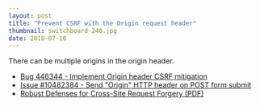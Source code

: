 ```yaml
---
layout: post
title: "Prevent CSRF with the Origin request header"
thumbnail: switchboard-240.jpg
date: 2018-07-18
---
```


<!-- photo source https://www.flickr.com/photos/88121076@N02/8455371254 -->

There can be multiple origins in the origin header.

* [Bug 446344 - Implement Origin header CSRF mitigation](https://bugzilla.mozilla.org/show_bug.cgi?id=446344)
* [Issue #10482384 - Send "Origin" HTTP header on POST form submit](https://developer.microsoft.com/en-us/microsoft-edge/platform/issues/10482384/)
* [Robust Defenses for Cross-Site Request Forgery (PDF)](https://seclab.stanford.edu/websec/csrf/csrf.pdf)
